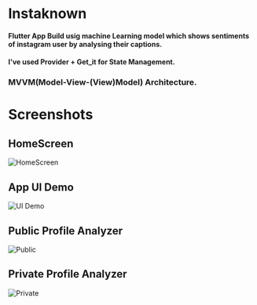 # Instaknown

#### Flutter App Build usig machine Learning model which shows sentiments of instagram user by analysing their captions.

#### I've used Provider + Get_it for State Management.
### MVVM(Model-View-(View)Model) Architecture.

# Screenshots

## HomeScreen

<img src="https://github.com/ketanchoyal/InstaKnow/raw/master/Screenshots/homeScreenDemo.gif" alt="HomeScreen"/>

## App UI Demo

<img src="https://github.com/ketanchoyal/InstaKnow/raw/master/Screenshots/UIDemo.gif" alt="UI Demo"/>


## Public Profile Analyzer

<img src="https://github.com/ketanchoyal/InstaKnow/raw/master/Screenshots/public.png" alt="Public"/>

## Private Profile Analyzer

<img src="https://github.com/ketanchoyal/InstaKnow/raw/master/Screenshots/private.png" alt="Private"/>